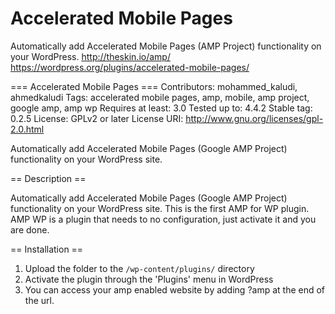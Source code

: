 # Accelerated Mobile Pages
Automatically add Accelerated Mobile Pages (AMP Project) functionality on your WordPress. http://theskin.io/amp/ 
https://wordpress.org/plugins/accelerated-mobile-pages/

=== Accelerated Mobile Pages ===
Contributors: mohammed_kaludi, ahmedkaludi
Tags: accelerated mobile pages, amp, mobile, amp project, google amp, amp wp
Requires at least: 3.0
Tested up to: 4.4.2
Stable tag: 0.2.5
License: GPLv2 or later
License URI: http://www.gnu.org/licenses/gpl-2.0.html

Automatically add Accelerated Mobile Pages (Google AMP Project) functionality on your WordPress site.

== Description ==

Automatically add Accelerated Mobile Pages (Google AMP Project) functionality on your WordPress site. This is the first AMP for WP plugin. AMP WP is a plugin that needs to no configuration, just activate it and you are done.

== Installation ==

1. Upload the folder to the `/wp-content/plugins/` directory
2. Activate the plugin through the 'Plugins' menu in WordPress
3. You can access your amp enabled website by adding ?amp at the end of the url.

